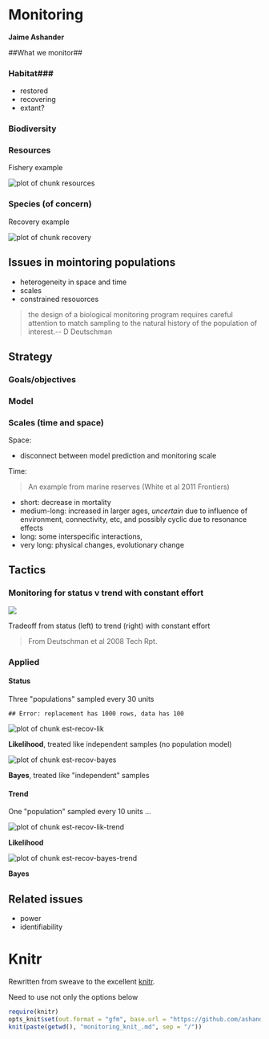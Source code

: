 

Monitoring
======

**Jaime Ashander**


##What we monitor##


  
### Habitat###
* restored
* recovering
* extant?

### Biodiversity ###

### Resources ###

Fishery example





![plot of chunk resources](https://github.com/ashander/sandbox/raw/master/resources.png)


### Species (of concern) ###

Recovery example
  
![plot of chunk recovery](https://github.com/ashander/sandbox/raw/master/recovery.png)


## Issues in mointoring populations ##

* heterogeneity in space and time
* scales
* constrained resouorces

>the design of a biological monitoring program requires careful attention to match sampling to the natural history of the population of interest.-- D Deutschman


## Strategy ##


### Goals/objectives ###

### Model ###

### Scales (time and space) ###

Space:

* disconnect between model prediction and monitoring scale

Time:

>An example from marine reserves (White et al 2011 Frontiers)

* short: decrease in mortality
* medium-long: increased in larger ages, _uncertain_ due to influence of environment, connectivity, etc, and possibly cyclic due to resonance effects
* long: some interspecific interactions, 
* very long: physical changes, evolutionary change

## Tactics ##


### Monitoring for status v trend with constant effort ###

![](https://github.com/ashander/sandbox/raw/master/dd-tradeoff.png)

Tradeoff from status (left) to trend (right) with constant effort 
>From Deutschman et al 2008 Tech Rpt.


### Applied  ###

#### Status ####

Three "populations" sampled every 30 units


  
```
## Error: replacement has 1000 rows, data has 100
```
![plot of chunk est-recov-lik](https://github.com/ashander/sandbox/raw/master/est-recov-lik.png)

  
**Likelihood**, treated like independent samples (no population model)

  
![plot of chunk est-recov-bayes](https://github.com/ashander/sandbox/raw/master/est-recov-bayes.png)

  
**Bayes**, treated like "independent" samples


#### Trend ####

One "population" sampled every 10 units ...

![plot of chunk est-recov-lik-trend](https://github.com/ashander/sandbox/raw/master/est-recov-lik-trend.png)

**Likelihood**


![plot of chunk est-recov-bayes-trend](https://github.com/ashander/sandbox/raw/master/est-recov-bayes-trend.png)

**Bayes**


## Related issues ##

* power
* identifiability              
              
  

# Knitr #

Rewritten from sweave to the excellent [knitr](http://yihui.github.com/knitr/).

Need to use not only the options below 

```r
require(knitr)
opts_knit$set(out.format = "gfm", base.url = "https://github.com/ashander/sandbox/raw/master/")
knit(paste(getwd(), "monitoring_knit_.md", sep = "/"))
```





